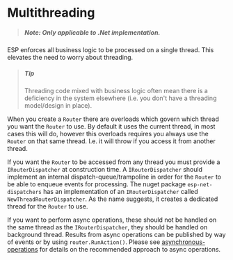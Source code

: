 <a name="multithreading"></a>

# Multithreading

> ##### Note: Only applicable to .Net implementation.

ESP enforces all business logic to be processed on a single thread.
This elevates the need to worry about threading.

> ##### Tip
> Threading code mixed with business logic often mean there is a deficiency in the system elsewhere (i.e. you don't have a threading model/design in place).

When you create a `Router` there are overloads which govern which thread you want the `Router` to use.
By default it uses the current thread, in most cases this will do, however this overloads requires you always use the `Router` on that same thread.
I.e. it will throw if you access it from another thread.

If you want the `Router` to be accessed from any thread you must provide a `IRouterDispatcher` at construction time.
A `IRouterDispatcher` should implement an internal dispatch-queue/trampoline in order for the `Router` to be able to enqueue events for processing.
The nuget package `esp-net-dispatchers` has an implementation of an `IRouterDispatcher` called `NewThreadRouterDispatcher`.
As the name suggests, it creates a dedicated thread for the `Router` to use.

If you want to perform async operations, these should not be handled on the same thread as the `IRouterDispatcher`, they should be handled on background thread.
Results from async operations can be published by way of events or by  using `router.RunAction()`.
Please see [asynchronous-operations](./asynchronous-operations.md) for details on the recommended approach to async operations.
